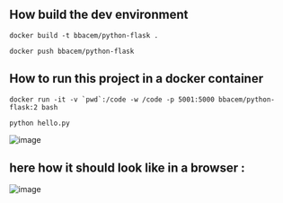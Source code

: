 
## How build the dev environment

```docker build -t bbacem/python-flask .   ```

```docker push bbacem/python-flask ```

## How to run this project in a docker container 

```docker run -it -v `pwd`:/code -w /code -p 5001:5000 bbacem/python-flask:2 bash```

``` python hello.py ```


![image](https://user-images.githubusercontent.com/934740/222394048-7dd841d2-187c-4674-90d7-64c8c3ebc401.png)

## here how it should look like in a browser : 

![image](https://user-images.githubusercontent.com/934740/222394452-41597620-1b57-4c5a-8446-68d5783b0659.png)
